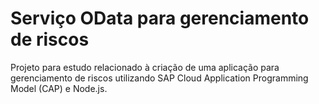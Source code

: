 # Serviço OData para gerenciamento de riscos

Projeto para estudo relacionado à criação de uma aplicação para gerenciamento de riscos utilizando SAP Cloud Application Programming Model (CAP) e Node.js.